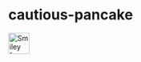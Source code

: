 # cautious-pancake

<!DOCTYPE html>
<html>
<body>

<img src="smiley.gif" alt="Smiley face" width="42" height="42">

</body>
</html>
